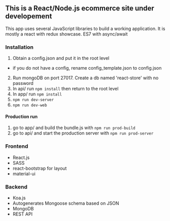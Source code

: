 ## This is a React/Node.js ecommerce site under developement

This app uses several JavaScript libraries to build a working application. It is mostly a react with redux showcase. ES7 with async/await

### Installation
1. Obtain a config.json and put it in the root level
  * if you do not have a config, rename config_template.json to config.json
2. Run mongoDB on port 27017. Create a db named 'react-store' with no password
3. In api/ run `npm install` then return to the root level
4. In app/ run `npm install` 
5. `npm run dev-server`
6. `npm run dev-web`

#### Production run 
1. go to app/ and build the bundle.js with `npm run prod-build`
2. go to api/ and start the production server with `npm run prod-server`

### Frontend
* React.js
* SASS
* react-bootstrap for layout
* material-ui

### Backend
* Koa.js
* Autogenerates Mongoose schema based on JSON
* MongoDB
* REST API

